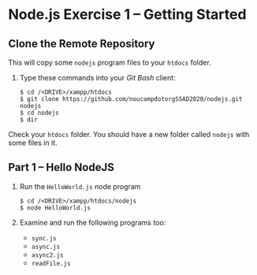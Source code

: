 # Node.js Exercise 1 – Getting Started


## Clone the Remote Repository

This will copy some ``nodejs`` program files to your ``htdocs`` folder.

1.	Type these commands into your *Git Bash* client:

	```
	$ cd /<DRIVE>/xampp/htdocs   
	$ git clone https://github.com/noucampdotorgSSAD2020/nodejs.git nodejs
	$ cd nodejs
	$ dir 

	```

Check your ``htdocs`` folder.  You should have a new folder called ``nodejs`` with some files in it.



## Part 1 – Hello NodeJS

1.	Run the ``HelloWorld.js`` node program

    ```
	$ cd /<DRIVE>/xampp/htdocs/nodejs
	$ node HelloWorld.js

	```

1.	Examine and run the following programs too:

    - ``sync.js``
    - ``async.js``
    - ``async2.js``
	- ``readFile.js``
